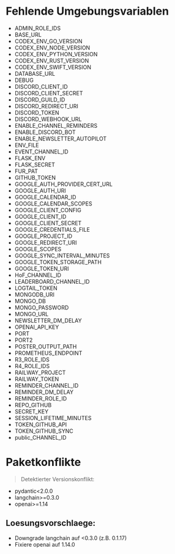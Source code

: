 # Fehlende Umgebungsvariablen

- ADMIN_ROLE_IDS
- BASE_URL
- CODEX_ENV_GO_VERSION
- CODEX_ENV_NODE_VERSION
- CODEX_ENV_PYTHON_VERSION
- CODEX_ENV_RUST_VERSION
- CODEX_ENV_SWIFT_VERSION
- DATABASE_URL
- DEBUG
- DISCORD_CLIENT_ID
- DISCORD_CLIENT_SECRET
- DISCORD_GUILD_ID
- DISCORD_REDIRECT_URI
- DISCORD_TOKEN
- DISCORD_WEBHOOK_URL
- ENABLE_CHANNEL_REMINDERS
- ENABLE_DISCORD_BOT
- ENABLE_NEWSLETTER_AUTOPILOT
- ENV_FILE
- EVENT_CHANNEL_ID
- FLASK_ENV
- FLASK_SECRET
- FUR_PAT
- GITHUB_TOKEN
- GOOGLE_AUTH_PROVIDER_CERT_URL
- GOOGLE_AUTH_URI
- GOOGLE_CALENDAR_ID
- GOOGLE_CALENDAR_SCOPES
- GOOGLE_CLIENT_CONFIG
- GOOGLE_CLIENT_ID
- GOOGLE_CLIENT_SECRET
- GOOGLE_CREDENTIALS_FILE
- GOOGLE_PROJECT_ID
- GOOGLE_REDIRECT_URI
- GOOGLE_SCOPES
- GOOGLE_SYNC_INTERVAL_MINUTES
- GOOGLE_TOKEN_STORAGE_PATH
- GOOGLE_TOKEN_URI
- HoF_CHANNEL_ID
- LEADERBOARD_CHANNEL_ID
- LOGTAIL_TOKEN
- MONGODB_URI
- MONGO_DB
- MONGO_PASSWORD
- MONGO_URL
- NEWSLETTER_DM_DELAY
- OPENAI_API_KEY
- PORT
- PORT2
- POSTER_OUTPUT_PATH
- PROMETHEUS_ENDPOINT
- R3_ROLE_IDS
- R4_ROLE_IDS
- RAILWAY_PROJECT
- RAILWAY_TOKEN
- REMINDER_CHANNEL_ID
- REMINDER_DM_DELAY
- REMINDER_ROLE_ID
- REPO_GITHUB
- SECRET_KEY
- SESSION_LIFETIME_MINUTES
- TOKEN_GITHUB_API
- TOKEN_GITHUB_SYNC
- public_CHANNEL_ID

# Paketkonflikte

> Detektierter Versionskonflikt:
- pydantic<2.0.0
- langchain>=0.3.0
- openai>=1.14

## Loesungsvorschlaege:
- Downgrade langchain auf <0.3.0 (z.B. 0.1.17)
- Fixiere openai auf 1.14.0
